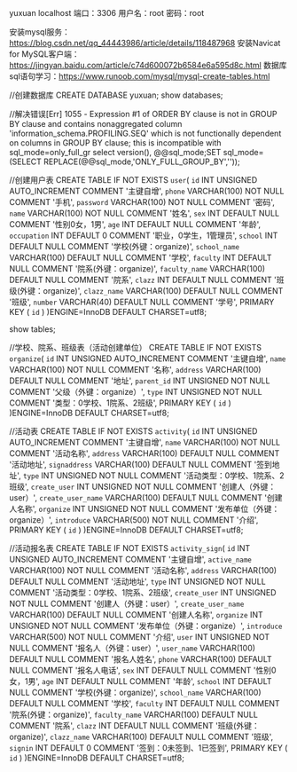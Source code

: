 
yuxuan
localhost
端口：3306
用户名：root
密码：root

安装mysql服务：https://blog.csdn.net/qq_44443986/article/details/118487968
安装Navicat for MySQL客户端：https://jingyan.baidu.com/article/c74d600072b6584e6a595d8c.html
数据库sql语句学习：https://www.runoob.com/mysql/mysql-create-tables.html

//创建数据库
CREATE DATABASE yuxuan;
show databases;

//解决错误[Err] 1055 - Expression #1 of ORDER BY clause is not in GROUP BY clause and contains nonaggregated column 'information_schema.PROFILING.SEQ' which is not functionally dependent on columns in GROUP BY clause; this is incompatible with sql_mode=only_full_gr
select version(),
@@sql_mode;SET sql_mode=(SELECT REPLACE(@@sql_mode,'ONLY_FULL_GROUP_BY',''));

//创建用户表
CREATE TABLE IF NOT EXISTS `user`(
   `id` INT UNSIGNED AUTO_INCREMENT COMMENT '主键自增',
   `phone` VARCHAR(100) NOT NULL COMMENT '手机',
   `password` VARCHAR(100) NOT NULL COMMENT '密码',
   `name` VARCHAR(100) NOT NULL COMMENT '姓名',
   `sex` INT DEFAULT NULL COMMENT '性别0女，1男',
   `age` INT DEFAULT NULL COMMENT '年龄',
   `occupation` INT DEFAULT 0 COMMENT '职业，0学生，1管理员',
   `school` INT DEFAULT NULL COMMENT '学校(外键：organize)',
   `school_name` VARCHAR(100) DEFAULT NULL COMMENT '学校',
   `faculty` INT DEFAULT NULL COMMENT '院系(外键：organize)',
   `faculty_name` VARCHAR(100) DEFAULT NULL COMMENT '院系',
   `clazz` INT DEFAULT NULL COMMENT '班级(外键：organize)',
   `clazz_name` VARCHAR(100) DEFAULT NULL COMMENT '班级',
   `number` VARCHAR(40) DEFAULT NULL COMMENT '学号',
   PRIMARY KEY ( `id` )
)ENGINE=InnoDB DEFAULT CHARSET=utf8;

show tables;

//学校、院系、班级表（活动创建单位）
CREATE TABLE IF NOT EXISTS `organize`(
   `id` INT UNSIGNED AUTO_INCREMENT COMMENT '主键自增',
   `name` VARCHAR(100) NOT NULL COMMENT '名称',
   `address` VARCHAR(100) DEFAULT NULL COMMENT '地址',
   `parent_id` INT UNSIGNED NOT NULL COMMENT '父级（外键：organize）',
   `type` INT UNSIGNED NOT NULL COMMENT '类型：0学校、1院系、2班级',
   PRIMARY KEY ( `id` )
)ENGINE=InnoDB DEFAULT CHARSET=utf8;

//活动表
CREATE TABLE IF NOT EXISTS `activity`(
   `id` INT UNSIGNED AUTO_INCREMENT COMMENT '主键自增',
   `name` VARCHAR(100) NOT NULL COMMENT '活动名称',
   `address` VARCHAR(100) DEFAULT NULL COMMENT '活动地址',
   `signaddress` VARCHAR(100) DEFAULT NULL COMMENT '签到地址',
    `type` INT UNSIGNED NOT NULL COMMENT '活动类型：0学校、1院系、2班级',
    `create_user` INT UNSIGNED NOT NULL COMMENT '创建人（外键：user）',
    `create_user_name` VARCHAR(100) DEFAULT NULL COMMENT '创建人名称',
    `organize` INT UNSIGNED NOT NULL COMMENT '发布单位（外键：organize）',
   `introduce` VARCHAR(500) NOT NULL COMMENT '介绍',
   PRIMARY KEY ( `id` )
)ENGINE=InnoDB DEFAULT CHARSET=utf8;

//活动报名表
CREATE TABLE IF NOT EXISTS `activity_sign`(
   `id` INT UNSIGNED AUTO_INCREMENT COMMENT '主键自增',
   `active_name` VARCHAR(100) NOT NULL COMMENT '活动名称',
    `address` VARCHAR(100) DEFAULT NULL COMMENT '活动地址',
    `type` INT UNSIGNED NOT NULL COMMENT '活动类型：0学校、1院系、2班级',
    `create_user` INT UNSIGNED NOT NULL COMMENT '创建人（外键：user）',
    `create_user_name` VARCHAR(100) DEFAULT NULL COMMENT '创建人名称',
    `organize` INT UNSIGNED NOT NULL COMMENT '发布单位（外键：organize）',
    `introduce` VARCHAR(500) NOT NULL COMMENT '介绍',
    `user` INT UNSIGNED NOT NULL COMMENT '报名人（外键：user）',
    `user_name` VARCHAR(100) DEFAULT NULL COMMENT '报名人姓名',
    `phone` VARCHAR(100) DEFAULT NULL COMMENT '报名人电话',
   `sex` INT DEFAULT NULL COMMENT '性别0女，1男',
   `age` INT DEFAULT NULL COMMENT '年龄',
   `school` INT DEFAULT NULL COMMENT '学校(外键：organize)',
   `school_name` VARCHAR(100) DEFAULT NULL COMMENT '学校',
   `faculty` INT DEFAULT NULL COMMENT '院系(外键：organize)',
   `faculty_name` VARCHAR(100) DEFAULT NULL COMMENT '院系',
   `clazz` INT DEFAULT NULL COMMENT '班级(外键：organize)',
   `clazz_name` VARCHAR(100) DEFAULT NULL COMMENT '班级',
   `signin` INT DEFAULT 0 COMMENT '签到：0未签到、1已签到',
   PRIMARY KEY ( `id` )
)ENGINE=InnoDB DEFAULT CHARSET=utf8;

